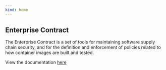 ```yaml
---
kind: home
---
```

## Enterprise Contract

The Enterprise Contract is a set of tools for maintaining software supply chain security, and for the definition and enforcement of policies related to how container images are built and tested.

View the documentation [here](../docs/index.html)
